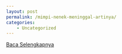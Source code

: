 ```yaml
---
layout: post
permalink: /mimpi-nenek-meninggal-artinya/
categories:
    - Uncategorized
---
```


[Baca Selengkapnya](/07)